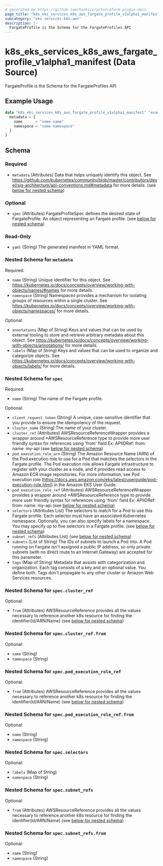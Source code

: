 ```yaml
---
# generated by https://github.com/hashicorp/terraform-plugin-docs
page_title: "k8s_eks_services_k8s_aws_fargate_profile_v1alpha1_manifest Data Source - terraform-provider-k8s"
subcategory: "eks.services.k8s.aws"
description: |-
  FargateProfile is the Schema for the FargateProfiles API
---
```


# k8s_eks_services_k8s_aws_fargate_profile_v1alpha1_manifest (Data Source)

FargateProfile is the Schema for the FargateProfiles API

## Example Usage

```terraform
data "k8s_eks_services_k8s_aws_fargate_profile_v1alpha1_manifest" "example" {
  metadata = {
    name      = "some-name"
    namespace = "some-namespace"
  }
}
```

<!-- schema generated by tfplugindocs -->
## Schema

### Required

- `metadata` (Attributes) Data that helps uniquely identify this object. See https://github.com/kubernetes/community/blob/master/contributors/devel/sig-architecture/api-conventions.md#metadata for more details. (see [below for nested schema](#nestedatt--metadata))

### Optional

- `spec` (Attributes) FargateProfileSpec defines the desired state of FargateProfile. An object representing an Fargate profile. (see [below for nested schema](#nestedatt--spec))

### Read-Only

- `yaml` (String) The generated manifest in YAML format.

<a id="nestedatt--metadata"></a>
### Nested Schema for `metadata`

Required:

- `name` (String) Unique identifier for this object. See https://kubernetes.io/docs/concepts/overview/working-with-objects/names/#names for more details.
- `namespace` (String) Namespaces provides a mechanism for isolating groups of resources within a single cluster. See https://kubernetes.io/docs/concepts/overview/working-with-objects/namespaces/ for more details.

Optional:

- `annotations` (Map of String) Keys and values that can be used by external tooling to store and retrieve arbitrary metadata about this object. See https://kubernetes.io/docs/concepts/overview/working-with-objects/annotations/ for more details.
- `labels` (Map of String) Keys and values that can be used to organize and categorize objects. See https://kubernetes.io/docs/concepts/overview/working-with-objects/labels/ for more details.


<a id="nestedatt--spec"></a>
### Nested Schema for `spec`

Required:

- `name` (String) The name of the Fargate profile.

Optional:

- `client_request_token` (String) A unique, case-sensitive identifier that you provide to ensure the idempotency of the request.
- `cluster_name` (String) The name of your cluster.
- `cluster_ref` (Attributes) AWSResourceReferenceWrapper provides a wrapper around *AWSResourceReference type to provide more user friendly syntax for references using 'from' field Ex: APIIDRef: from: name: my-api (see [below for nested schema](#nestedatt--spec--cluster_ref))
- `pod_execution_role_arn` (String) The Amazon Resource Name (ARN) of the Pod execution role to use for a Pod that matches the selectors in the Fargate profile. The Pod execution role allows Fargate infrastructure to register with your cluster as a node, and it provides read access to Amazon ECR image repositories. For more information, see Pod execution role (https://docs.aws.amazon.com/eks/latest/userguide/pod-execution-role.html) in the Amazon EKS User Guide.
- `pod_execution_role_ref` (Attributes) AWSResourceReferenceWrapper provides a wrapper around *AWSResourceReference type to provide more user friendly syntax for references using 'from' field Ex: APIIDRef: from: name: my-api (see [below for nested schema](#nestedatt--spec--pod_execution_role_ref))
- `selectors` (Attributes List) The selectors to match for a Pod to use this Fargate profile. Each selector must have an associated Kubernetes namespace. Optionally, you can also specify labels for a namespace. You may specify up to five selectors in a Fargate profile. (see [below for nested schema](#nestedatt--spec--selectors))
- `subnet_refs` (Attributes List) (see [below for nested schema](#nestedatt--spec--subnet_refs))
- `subnets` (List of String) The IDs of subnets to launch a Pod into. A Pod running on Fargate isn't assigned a public IP address, so only private subnets (with no direct route to an Internet Gateway) are accepted for this parameter.
- `tags` (Map of String) Metadata that assists with categorization and organization. Each tag consists of a key and an optional value. You define both. Tags don't propagate to any other cluster or Amazon Web Services resources.

<a id="nestedatt--spec--cluster_ref"></a>
### Nested Schema for `spec.cluster_ref`

Optional:

- `from` (Attributes) AWSResourceReference provides all the values necessary to reference another k8s resource for finding the identifier(Id/ARN/Name) (see [below for nested schema](#nestedatt--spec--cluster_ref--from))

<a id="nestedatt--spec--cluster_ref--from"></a>
### Nested Schema for `spec.cluster_ref.from`

Optional:

- `name` (String)
- `namespace` (String)



<a id="nestedatt--spec--pod_execution_role_ref"></a>
### Nested Schema for `spec.pod_execution_role_ref`

Optional:

- `from` (Attributes) AWSResourceReference provides all the values necessary to reference another k8s resource for finding the identifier(Id/ARN/Name) (see [below for nested schema](#nestedatt--spec--pod_execution_role_ref--from))

<a id="nestedatt--spec--pod_execution_role_ref--from"></a>
### Nested Schema for `spec.pod_execution_role_ref.from`

Optional:

- `name` (String)
- `namespace` (String)



<a id="nestedatt--spec--selectors"></a>
### Nested Schema for `spec.selectors`

Optional:

- `labels` (Map of String)
- `namespace` (String)


<a id="nestedatt--spec--subnet_refs"></a>
### Nested Schema for `spec.subnet_refs`

Optional:

- `from` (Attributes) AWSResourceReference provides all the values necessary to reference another k8s resource for finding the identifier(Id/ARN/Name) (see [below for nested schema](#nestedatt--spec--subnet_refs--from))

<a id="nestedatt--spec--subnet_refs--from"></a>
### Nested Schema for `spec.subnet_refs.from`

Optional:

- `name` (String)
- `namespace` (String)
